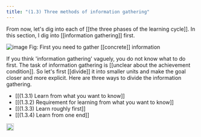 ```yaml
---
title: "(1.3) Three methods of information gathering"
---
```


From now, let's dig into each of [[the three phases of the learning cycle]]. In this section, I dig into [[information gathering]] first.

![image](https://gyazo.com/00f3779dd0d8a7d8be0ca149669b6c1f/thumb/1000)
Fig: First you need to gather [[concrete]] information

If you think 'information gathering' vaguely, you do not know what to do first. The task of information gathering is [[unclear about the achievement condition]]. So let's first [[divide]] it into smaller units and make the goal closer and more explicit. Here are three ways to divide the information gathering.

- [[(1.3.1) Learn from what you want to know]]
- [[(1.3.2) Requirement for learning from what you want to know]]
- [[(1.3.3) Learn roughly first]]
- [[(1.3.4) Learn from one end]]

<img src='https://scrapbox.io/api/pages/nishio-en/en/icon' alt='en.icon' height="19.5"/>